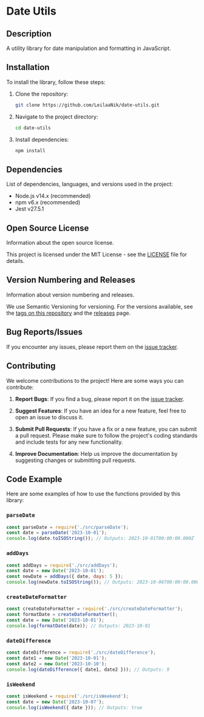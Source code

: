 # Date Utils

## Description
A utility library for date manipulation and formatting in JavaScript.

## Installation
To install the library, follow these steps:

1. Clone the repository:
    ```sh
    git clone https://github.com/LeilaaNik/date-utils.git
    ```

2. Navigate to the project directory:
    ```sh
    cd date-utils
    ```

3. Install dependencies:
    ```sh
    npm install
    ```

## Dependencies
List of dependencies, languages, and versions used in the project:

- Node.js v14.x (recommended)
- npm v6.x (recommended)
- Jest v27.5.1

## Open Source License
Information about the open source license.

This project is licensed under the MIT License - see the [LICENSE](./LICENSE) file for details.

## Version Numbering and Releases
Information about version numbering and releases.

We use Semantic Versioning for versioning. For the versions available, see the [tags on this repository](https://github.com/LeilaaNik/date-utils/tags) and the [releases](https://github.com/LeilaaNik/date-utils/releases) page.

## Bug Reports/Issues
If you encounter any issues, please report them on the [issue tracker](https://github.com/LeilaaNik/date-utils/issues).

## Contributing
We welcome contributions to the project! Here are some ways you can contribute:

1. **Report Bugs**: If you find a bug, please report it on the [issue tracker](https://github.com/LeilaaNik/date-utils/issues).

2. **Suggest Features**: If you have an idea for a new feature, feel free to open an issue to discuss it.

3. **Submit Pull Requests**: If you have a fix or a new feature, you can submit a pull request. Please make sure to follow the project's coding standards and include tests for any new functionality.

4. **Improve Documentation**: Help us improve the documentation by suggesting changes or submitting pull requests.

## Code Example
Here are some examples of how to use the functions provided by this library:

### `parseDate`
```javascript
const parseDate = require('./src/parseDate');
const date = parseDate('2023-10-01');
console.log(date.toISOString()); // Outputs: 2023-10-01T00:00:00.000Z 
```

### `addDays`
```javascript
const addDays = require('./src/addDays');
const date = new Date('2023-10-01');
const newDate = addDays({ date, days: 5 });
console.log(newDate.toISOString()); // Outputs: 2023-10-06T00:00:00.000Z
```

### `createDateFormatter`
```javascript
const createDateFormatter = require('./src/createDateFormatter');
const formatDate = createDateFormatter();
const date = new Date('2023-10-01');
console.log(formatDate(date)); // Outputs: 2023-10-01
```

### `dateDifference`
```javascript
const dateDifference = require('./src/dateDifference');
const date1 = new Date('2023-10-01');
const date2 = new Date('2023-10-10');
console.log(dateDifference({ date1, date2 })); // Outputs: 9
```

### `isWeekend`
```javascript
const isWeekend = require('./src/isWeekend');
const date = new Date('2023-10-07');
console.log(isWeekend({ date })); // Outputs: true
```

